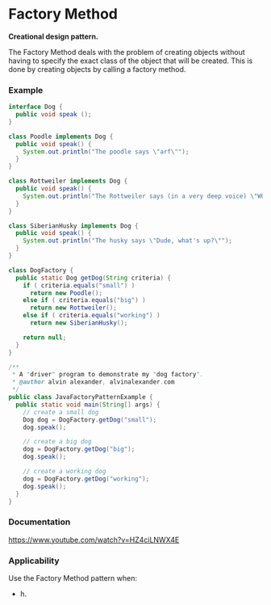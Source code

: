 # Factory Method

**Creational design pattern.**

The Factory Method deals with the problem of creating objects without having to specify the exact class of the object that will be created. This is done by creating objects by calling a factory method.

### Example

``` Java
interface Dog {
  public void speak ();
}

class Poodle implements Dog {
  public void speak() {
    System.out.println("The poodle says \"arf\"");
  }
}

class Rottweiler implements Dog {
  public void speak() {
    System.out.println("The Rottweiler says (in a very deep voice) \"WOOF!\"");
  }
}

class SiberianHusky implements Dog {
  public void speak() {
    System.out.println("The husky says \"Dude, what's up?\"");
  }
}

class DogFactory {
  public static Dog getDog(String criteria) {
    if ( criteria.equals("small") )
      return new Poodle();
    else if ( criteria.equals("big") )
      return new Rottweiler();
    else if ( criteria.equals("working") )
      return new SiberianHusky();

    return null;
  }
}

/**
 * A "driver" program to demonstrate my "dog factory".
 * @author alvin alexander, alvinalexander.com
 */
public class JavaFactoryPatternExample {
  public static void main(String[] args) {
    // create a small dog
    Dog dog = DogFactory.getDog("small");
    dog.speak();

    // create a big dog
    dog = DogFactory.getDog("big");
    dog.speak();

    // create a working dog
    dog = DogFactory.getDog("working");
    dog.speak();
  }
}
```
### Documentation

https://www.youtube.com/watch?v=HZ4ciLNWX4E

### Applicability

Use the Factory Method pattern when:

*  h.
